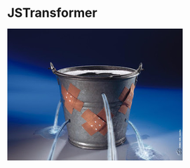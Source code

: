 # JSTransformer

![Leaking Bucket](https://github.com/aaronge-2020/JSTransformer/blob/main/1536172963622.jpeg?raw=true](https://raw.githubusercontent.com/aaronge-2020/JSTransformer/main/1536172963622.jpeg)https://raw.githubusercontent.com/aaronge-2020/JSTransformer/main/1536172963622.jpeg)
